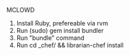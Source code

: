MCLOWD
1) Install Ruby, prefereable via rvm
2) Run (sudo) gem install bundler
3) Run "bundle" command
4) Run cd _chef/ && librarian-chef install
